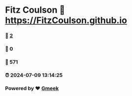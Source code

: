 # Fitz Coulson :link: https://FitzCoulson.github.io 
### :page_facing_up: [2](https://FitzCoulson.github.io/tag.html) 
### :speech_balloon: 0 
### :hibiscus: 571 
### :alarm_clock: 2024-07-09 13:14:25 
### Powered by :heart: [Gmeek](https://github.com/Meekdai/Gmeek)
